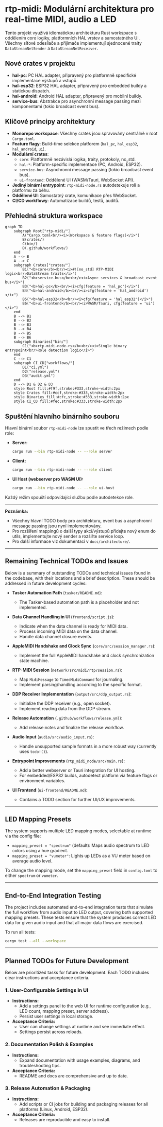 # rtp-midi: Modulární architektura pro real-time MIDI, audio a LED

Tento projekt využívá idiomatickou architekturu Rust workspace s oddělením core logiky, platformních HAL vrstev a samostatného UI. Všechny síťové odesílače a přijímače implementují sjednocené traity `DataStreamNetSender` a `DataStreamNetReceiver`.

## Nové crates v projektu

- **hal-pc**: PC HAL adapter, připravený pro platformně specifické implementace výstupů a vstupů.
- **hal-esp32**: ESP32 HAL adapter, připravený pro embedded buildy a statickou dispatch.
- **hal-android**: Android HAL adapter, připravený pro mobilní buildy.
- **service-bus**: Abstrakce pro asynchronní message passing mezi komponentami (tokio broadcast event bus).

## Klíčové principy architektury

- **Monorepo workspace**: Všechny crates jsou spravovány centrálně v root `Cargo.toml`.
- **Feature flagy**: Build-time selekce platforem (`hal_pc`, `hal_esp32`, `hal_android`, `ui`).
- **Modulární crates**:
    - `core`: Platformně nezávislá logika, traity, protokoly, no_std.
    - `hal-*`: Platform-specific implementace (PC, Android, ESP32).
    - `service-bus`: Asynchronní message passing (tokio broadcast event bus).
    - `ui-frontend`: Oddělené UI (WASM/Tauri, WebSocket API).
- **Jediný binární entrypoint**: `rtp-midi-node.rs` autodetekuje roli a platformu za běhu.
- **Oddělené UI**: Samostatný crate, komunikace přes WebSocket.
- **CI/CD workflowy**: Automatizace buildů, testů, auditů.

## Přehledná struktura workspace

```mermaid
graph TD
    subgraph Root["rtp-midi/"]
        A("Cargo.toml<br/><i>(Workspace & feature flags)</i>")
        B(crates/)
        C(bin/)
        D(.github/workflows/)
    end
    A --> B
    A --> C
    subgraph Crates["crates/"]
        B1("<b>core</b><br/><i>#![no_std] RTP-MIDI logic<br/>DataStream traits</i>")
        B2("<b>service-bus</b><br/><i>Async services & broadcast event bus</i>")
        B3("<b>hal-pc</b><br/><i>cfg(feature = 'hal_pc')</i>")
        B4("<b>hal-android</b><br/><i>cfg(feature = 'hal_android')</i>")
        B5("<b>hal-esp32</b><br/><i>cfg(feature = 'hal_esp32')</i>")
        B6("<b>ui-frontend</b><br/><i>WASM/Tauri, cfg(feature = 'ui')</i>")
    end
    B --> B1
    B --> B2
    B --> B3
    B --> B4
    B --> B5
    B --> B6
    subgraph Binaries["bin/"]
        C1("<b>rtp-midi-node.rs</b><br/><i>Single binary entrypoint<br/>Role detection logic</i>")
    end
    C --> C1
    subgraph CI_CD["workflows/"]
        D1("ci.yml")
        D2("release.yml")
        D3("audit.yml")
    end
    D --> D1 & D2 & D3
    style Root fill:#f9f,stroke:#333,stroke-width:2px
    style Crates fill:#ccf,stroke:#333,stroke-width:2px
    style Binaries fill:#cfc,stroke:#333,stroke-width:2px
    style CI_CD fill:#fec,stroke:#333,stroke-width:2px
```

## Spuštění hlavního binárního souboru

Hlavní binární soubor `rtp-midi-node` lze spustit ve třech režimech podle role:

- **Server:**
  ```sh
  cargo run --bin rtp-midi-node -- --role server
  ```
- **Client:**
  ```sh
  cargo run --bin rtp-midi-node -- --role client
  ```
- **UI Host (webserver pro WASM UI):**
  ```sh
  cargo run --bin rtp-midi-node -- --role ui-host
  ```

Každý režim spouští odpovídající službu podle autodetekce role.

---

**Poznámka:**
- Všechny hlavní TODO body pro architekturu, event bus a asynchronní message passing jsou nyní implementovány.
- Pro rozšíření mappingů o další typy akcí/výstupů přidejte nový enum do utils, implementujte nový sender a rozšiřte service loop.
- Pro další informace viz dokumentaci v `docs/architecture/`.

---

## Remaining Technical TODOs and Issues

Below is a summary of outstanding TODOs and technical issues found in the codebase, with their locations and a brief description. These should be addressed in future development cycles:

- **Tasker Automation Path** (`tasker/README.md`):
  - The Tasker-based automation path is a placeholder and not implemented.

- **Data Channel Handling in UI** (`frontend/script.js`):
  - Indicate when the data channel is ready for MIDI data.
  - Process incoming MIDI data on the data channel.
  - Handle data channel closure events.

- **AppleMIDI Handshake and Clock Sync** (`core/src/session_manager.rs`):
  - Implement the full AppleMIDI handshake and clock synchronization state machine.

- **RTP-MIDI Session** (`network/src/midi/rtp/session.rs`):
  - Map `MidiMessage` to `TimedMidiCommand` for journaling.
  - Implement parsing/handling according to the specific format.

- **DDP Receiver Implementation** (`output/src/ddp_output.rs`):
  - Initialize the DDP receiver (e.g., open socket).
  - Implement reading data from the DDP stream.

- **Release Automation** (`.github/workflows/release.yml`):
  - Add release notes and finalize the release workflow.

- **Audio Input** (`audio/src/audio_input.rs`):
  - Handle unsupported sample formats in a more robust way (currently uses `todo!()`).

- **Entrypoint Improvements** (`rtp_midi_node/src/main.rs`):
  - Add a better webserver or Tauri integration for UI hosting.
  - For embedded/ESP32 builds, autodetect platform via feature flags or environment variables.

- **UI Frontend** (`ui-frontend/README.md`):
  - Contains a TODO section for further UI/UX improvements.

---

## LED Mapping Presets

The system supports multiple LED mapping modes, selectable at runtime via the config file:

- `mapping_preset = "spectrum"` (default): Maps audio spectrum to LED colors using a hue gradient.
- `mapping_preset = "vumeter"`: Lights up LEDs as a VU meter based on average audio level.

To change the mapping mode, set the `mapping_preset` field in `config.toml` to either `spectrum` or `vumeter`.

---

## End-to-End Integration Testing

The project includes automated end-to-end integration tests that simulate the full workflow from audio input to LED output, covering both supported mapping presets. These tests ensure that the system produces correct LED data for given audio input and that all major data flows are exercised.

To run all tests:

```sh
cargo test --all --workspace
```

---

## Planned TODOs for Future Development

Below are prioritized tasks for future development. Each TODO includes clear instructions and acceptance criteria.

### 1. User-Configurable Settings in UI
- **Instructions:**
  - Add a settings panel to the web UI for runtime configuration (e.g., LED count, mapping preset, server address).
  - Persist user settings in local storage.
- **Acceptance Criteria:**
  - User can change settings at runtime and see immediate effect.
  - Settings persist across reloads.

### 2. Documentation Polish & Examples
- **Instructions:**
  - Expand documentation with usage examples, diagrams, and troubleshooting tips.
- **Acceptance Criteria:**
  - README and docs are comprehensive and up to date.

### 3. Release Automation & Packaging
- **Instructions:**
  - Add scripts or CI jobs for building and packaging releases for all platforms (Linux, Android, ESP32).
- **Acceptance Criteria:**
  - Releases are reproducible and easy to install.

